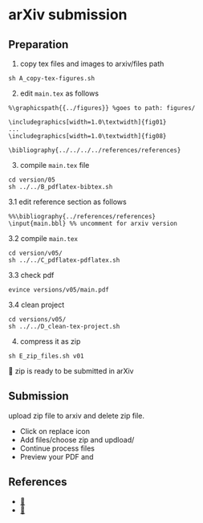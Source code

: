 # arXiv submission
## Preparation
1. copy tex files and images to arxiv/files path
```
sh A_copy-tex-figures.sh
```

2. edit `main.tex` as follows
```
%\graphicspath{{../figures}} %goes to path: figures/

\includegraphics[width=1.0\textwidth]{fig01}
...
\includegraphics[width=1.0\textwidth]{fig08}

\bibliography{../../../../references/references}
```

3. compile `main.tex` file
```
cd version/05
sh ../../B_pdflatex-bibtex.sh
```
3.1 edit reference section as follows
```
%%\bibliography{../references/references}
\input{main.bbl} %% uncomment for arxiv version
```

3.2 compile `main.tex`
```
cd version/v05/
sh ../../C_pdflatex-pdflatex.sh
```

3.3 check pdf 
```
evince versions/v05/main.pdf
```
3.4 clean project 
```
cd versions/v05/
sh ../../D_clean-tex-project.sh
```

4. compress it as zip 
```
sh E_zip_files.sh v01
```


:tada: zip is ready to be submitted in arXiv


## Submission
upload zip file to arxiv and delete zip file.
* Click on replace icon 
* Add files/choose zip and updload/
* Continue process files
* Preview your PDF and 

## References
* [:link:](https://tex.stackexchange.com/questions/329198/how-to-obtain-and-use-the-bbl-file-in-my-tex-document-for-arxiv-submission)
* [:link:](https://tex.stackexchange.com/questions/328161/problems-compiling-paper-on-arxiv)
